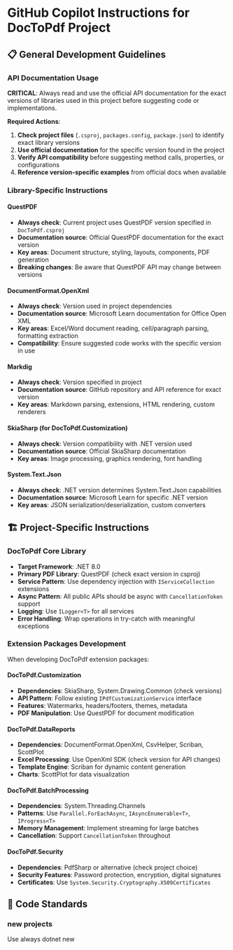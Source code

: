 # GitHub Copilot Instructions for DocToPdf Project

## 📋 General Development Guidelines

### API Documentation Usage
**CRITICAL**: Always read and use the official API documentation for the exact versions of libraries used in this project before suggesting code or implementations.

**Required Actions**:
1. **Check project files** (`.csproj`, `packages.config`, `package.json`) to identify exact library versions
2. **Use official documentation** for the specific version found in the project
3. **Verify API compatibility** before suggesting method calls, properties, or configurations
4. **Reference version-specific examples** from official docs when available

### Library-Specific Instructions

#### QuestPDF
- **Always check**: Current project uses QuestPDF version specified in `DocToPdf.csproj`
- **Documentation source**: Official QuestPDF documentation for the exact version
- **Key areas**: Document structure, styling, layouts, components, PDF generation
- **Breaking changes**: Be aware that QuestPDF API may change between versions

#### DocumentFormat.OpenXml
- **Always check**: Version used in project dependencies
- **Documentation source**: Microsoft Learn documentation for Office Open XML
- **Key areas**: Excel/Word document reading, cell/paragraph parsing, formatting extraction
- **Compatibility**: Ensure suggested code works with the specific version in use

#### Markdig
- **Always check**: Version specified in project
- **Documentation source**: GitHub repository and API reference for exact version
- **Key areas**: Markdown parsing, extensions, HTML rendering, custom renderers

#### SkiaSharp (for DocToPdf.Customization)
- **Always check**: Version compatibility with .NET version used
- **Documentation source**: Official SkiaSharp documentation
- **Key areas**: Image processing, graphics rendering, font handling

#### System.Text.Json
- **Always check**: .NET version determines System.Text.Json capabilities
- **Documentation source**: Microsoft Learn for specific .NET version
- **Key areas**: JSON serialization/deserialization, custom converters

## 🏗️ Project-Specific Instructions

### DocToPdf Core Library
- **Target Framework**: .NET 8.0
- **Primary PDF Library**: QuestPDF (check exact version in csproj)
- **Service Pattern**: Use dependency injection with `IServiceCollection` extensions
- **Async Pattern**: All public APIs should be async with `CancellationToken` support
- **Logging**: Use `ILogger<T>` for all services
- **Error Handling**: Wrap operations in try-catch with meaningful exceptions

### Extension Packages Development
When developing DocToPdf extension packages:

#### DocToPdf.Customization
- **Dependencies**: SkiaSharp, System.Drawing.Common (check versions)
- **API Pattern**: Follow existing `IPdfCustomizationService` interface
- **Features**: Watermarks, headers/footers, themes, metadata
- **PDF Manipulation**: Use QuestPDF for document modification

#### DocToPdf.DataReports
- **Dependencies**: DocumentFormat.OpenXml, CsvHelper, Scriban, ScottPlot
- **Excel Processing**: Use OpenXml SDK (check version for API changes)
- **Template Engine**: Scriban for dynamic content generation
- **Charts**: ScottPlot for data visualization

#### DocToPdf.BatchProcessing
- **Dependencies**: System.Threading.Channels
- **Patterns**: Use `Parallel.ForEachAsync`, `IAsyncEnumerable<T>`, `IProgress<T>`
- **Memory Management**: Implement streaming for large batches
- **Cancellation**: Support `CancellationToken` throughout

#### DocToPdf.Security
- **Dependencies**: PdfSharp or alternative (check project choice)
- **Security Features**: Password protection, encryption, digital signatures
- **Certificates**: Use `System.Security.Cryptography.X509Certificates`

## 🔧 Code Standards

### new projects
Use always dotnet new <template> -n <ProjectName> -f net8.0

### API Design
- **Async Methods**: Always end with `Async` and return `Task<T>`
- **Cancellation**: Include `CancellationToken cancellationToken = default` parameter
- **Validation**: Validate inputs and throw meaningful exceptions
- **Documentation**: XML comments for all public APIs
- **Consistency**: Follow established patterns across all packages

### Dependency Injection
- **Registration**: Use extension methods like `AddDocToPdf[Feature]()`
- **Scoping**: Use appropriate service lifetime (Scoped for services, Singleton for configurations)
- **Options Pattern**: Use `IOptions<T>` for configuration
- **Interface Segregation**: Create focused interfaces for each feature

### Error Handling
```csharp
// Example pattern for service methods
public async Task<byte[]> ProcessAsync(byte[] input, CancellationToken cancellationToken = default)
{
    _logger.LogInformation("Starting process operation");
    
    try
    {
        // Validate input
        if (input == null || input.Length == 0)
            throw new ArgumentException("Input cannot be null or empty", nameof(input));
        
        // Process with cancellation support
        var result = await ProcessInternalAsync(input, cancellationToken);
        
        _logger.LogInformation("Process operation completed successfully");
        return result;
    }
    catch (Exception ex)
    {
        _logger.LogError(ex, "Error during process operation");
        throw;
    }
}
```

## 📚 Documentation Requirements

### API Documentation
- **XML Comments**: All public classes, methods, properties
- **Examples**: Include usage examples in `<example>` tags
- **Exceptions**: Document all possible exceptions in `<exception>` tags
- **Remarks**: Add implementation notes in `<remarks>` tags

### README Files
- **Installation**: NuGet package installation instructions
- **Quick Start**: Basic usage examples
- **Configuration**: DI setup and options configuration
- **Advanced Usage**: Complex scenarios and customizations

## 🧪 Testing Guidelines

### Unit Tests
- **Coverage**: Aim for >80% code coverage
- **Naming**: `MethodName_Scenario_ExpectedResult` pattern
- **Async Testing**: Use proper async test patterns
- **Mocking**: Mock external dependencies, test actual logic

### Integration Tests
- **Real Dependencies**: Test with actual PDF generation
- **File I/O**: Test file reading/writing scenarios
- **Performance**: Include performance benchmarks for batch operations

## 🚀 Version Management

### Package Versioning
- **Semantic Versioning**: Follow SemVer (Major.Minor.Patch)
- **Breaking Changes**: Increment major version
- **New Features**: Increment minor version
- **Bug Fixes**: Increment patch version

### Dependency Updates
- **Check Compatibility**: Always verify API compatibility when updating
- **Test Thoroughly**: Run full test suite after dependency updates
- **Document Changes**: Note any API changes in release notes

## 💡 Best Practices

### Performance
- **Async/Await**: Use ConfigureAwait(false) in library code
- **Memory Management**: Dispose resources properly
- **Streaming**: Use streaming for large files
- **Caching**: Implement caching where appropriate

### Security
- **Input Validation**: Sanitize all user inputs
- **Exception Handling**: Don't leak sensitive information in exceptions
- **Dependencies**: Keep dependencies updated for security patches

### Maintainability
- **SOLID Principles**: Follow SOLID design principles
- **Clean Code**: Write self-documenting code
- **Separation of Concerns**: Keep features modular and independent
- **Consistent Patterns**: Use established patterns across the codebase

---

**Remember**: Always consult the official documentation for the exact versions used in this project before implementing any features or suggesting code changes. API compatibility is crucial for a stable, professional library.
